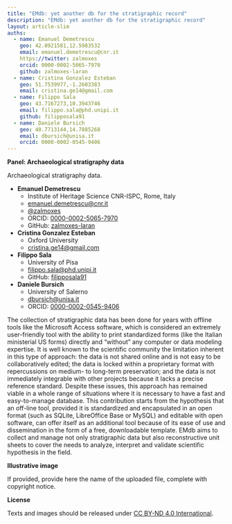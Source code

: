 ```yaml
---
title: "EMdb: yet another db for the stratigraphic record"
description: "EMdb: yet another db for the stratigraphic record"
layout: article-slim
auths:
  - name: Emanuel Demetrescu
    geo: 42.0921581,12.5983532
    email: emanuel.demetrescu@cnr.it
    https://twitter: zalmoxes
    orcid: 0000-0002-5065-7970
    github: zalmoxes-laran
  - name: Cristina Gonzalez Esteban
    geo: 51.7539977,-1.2603383
    email: cristina.ge14@gmail.com
  - name: Filippo Sala
    geo: 43.7167273,10.3943746
    email: filippo.sala@phd.unipi.it
    github: filipposala91
  - name: Daniele Bursich
    geo: 40.7713144,14.7885268
    email: dbursich@unisa.it
    orcid: 0000-0002-0545-9406
---
```


**Panel: Archaeological stratigraphy data**

Archaeological stratigraphy data.

- **Emanuel Demetrescu**
  - Institute of Heritage Science CNR-ISPC, Rome, Italy
  - [emanuel.demetrescu@cnr.it](mailto:julian.bogdani@uniroma1.it)
  - [@zalmoxes](https://twitter.com/zalmoxes)
  - ORCID: [0000-0002-5065-7970](https://orcid.org/0000-0002-5065-7970)
  - GitHub: [zalmoxes-laran](https://github.com/zalmoxes-laran/)
- **Cristina Gonzalez Esteban**
  - Oxford University
  - [cristina.ge14@gmail.com](mailto:cristina.ge14@gmail.com)
- **Filippo Sala**
  - University of Pisa
  - [filippo.sala@phd.unipi.it](mailto:filippo.sala@phd.unipi.it)
  - GitHub: [filipposala91](https://github.com/filipposala91)
- **Daniele Bursich**
  - University of Salerno
  - [dbursich@unisa.it](mailto:dbursich@unisa.it)
  - ORCID: [0000-0002-0545-9406](https://orcid.org/0000-0002-0545-9406)


The collection of stratigraphic data has been done for years with offline tools like the Microsoft Access software, which is considered an extremely user-friendly tool with the ability to print standardized forms (like the Italian ministerial US forms) directly and “without” any computer or data modeling expertise. It is well known to the scientific community the limitation inherent in this type of approach: the data is not shared online and is not easy to be collaboratively edited; the data is locked within a proprietary format with repercussions on medium- to long-term preservation; and the data is not immediately integrable with other projects because it lacks a precise reference standard. Despite these issues, this approach has remained viable in a whole range of situations where it is necessary to have a fast and easy-to-manage database.  This contribution starts from the hypothesis that an off-line tool, provided it is standardized and encapsulated in an open format (such as SQLite,  LibreOffice Base or MySQL) and editable with open software, can offer itself as an additional tool because of its ease of use and dissemination in the form of a free, downloadable template. EMdb aims to collect and manage not only stratigraphic data but also reconstructive unit sheets to cover the needs to analyze, interpret and validate scientific hypothesis in the field.

**Illustrative image**

If provided, provide here the name of the uploaded file, complete with copyright notice.


**License**

Texts and images should be released under [CC BY-ND 4.0 International](https://creativecommons.org/licenses/by-nd/4.0/).
